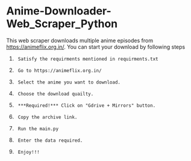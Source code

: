 # Anime-Downloader-Web_Scraper_Python
This web scraper downloads multiple anime episodes from https://animeflix.org.in/.
You can start your download by following steps

1.		Satisfy the requirments mentioned in requirments.txt
2.		Go to https://animeflix.org.in/
3.		Select the anime you want to download.
4.		Choose the download quailty.
5.		***Required!*** Click on "Gdrive + Mirrors" button.
6.		Copy the archive link.
7.		Run the main.py
8.		Enter the data required.
9.		Enjoy!!!

